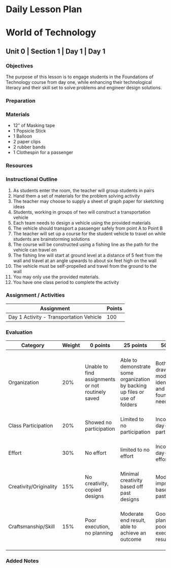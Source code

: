 # Daily Lesson Plan

# World of Technology

## Unit 0 | Section 1 | Day 1 | Day 1

### Objectives

The purpose of this lesson is to engage students in the Foundations of Technology course from day one, while enhancing their technological literacy and their skill set to solve problems and engineer design solutions.

### Preparation

### Materials

- 12” of Masking tape
- 1 Popsicle Stick
- 1 Balloon
- 2 paper clips
- 2 rubber bands
- 1 Clothespin for a passenger

### Resources

### Instructional Outline

1. As students enter the room, the teacher will group students in pairs
2. Hand them a set of materials for the problem solving activity
3. The teacher may choose to supply a sheet of graph paper for sketching ideas
4. Students, working in groups of two will construct a transportation vehicle
5. Each team needs to design a vehicle using the provided materials
6. The vehicle should transport a passenger safely from point A to Point B
7. The teacher will set up a course for the student vehicle to travel on while students are brainstorming solutions
8. The course will be constructed using a fishing line as the path for the vehicle can travel on
9. The fishing line will start at ground level at a distance of 5 feet from the wall and travel at an angle upwards to about six feet high on the wall
10. The vehicle must be self-propelled and travel from the ground to the wall
11. You may only use the provided materials.
12. You have one class period to complete the activity

### Assignment / Activities

| Assignment  | Points |
| ------------- | ------------- |
| Day 1 Activity - Transportation Vehicle  | 100   |

### Evaluation

| Category | Weight | 0 points  | 25 points | 50 points | 75 points | 100 points |
| ------------- | ------------- | ------------- | ------------- | ------------- | ------------- | ------------- |
| Organization | 20% | Unable to find assignments or not routinely saved | Able to demonstrate some organization by backing up files or use of folders | Both drawings and models are identifiable and can be found if needed | All drawings are in a folder and models organized by folders in Google Drive | All drawings are in a folder labeled correctly and models organized by folders in Google Drive labeled correctly |
| Class Participation | 20% | Showed no participation | Limited to no participation | Inconsistent day-to-day participation | Participated only when needed  | Engaged daily and actively participated |
| Effort | 30% | No effort | limited to no effort | Inconsistent day-to-day effort | Showed effort only when needed or routinely directed | Continuous day-to-day effort with or without direction |
| Creativity/Originality | 15% | No creativity, copied designs | Minimal creativity based off past designs | Moderate improvements based off past designs | Complete overhaul of past or found designs | Completely new idea/design |
| Craftsmanship/Skill | 15% | Poor execution, no planning | Moderate end result, able to achieve an outcome | Good planning but poorly executed end result | Good planning and good end result although not what had been designed or communicated | Great planning & execution able to achieve what had been designed or communicated |

### Added Notes
